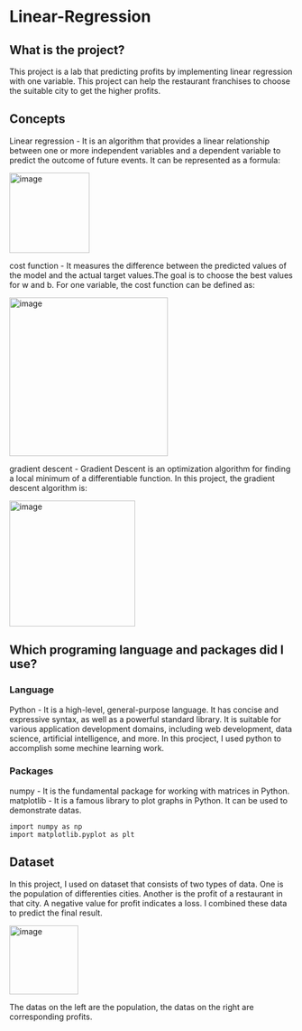 # Linear-Regression
## What is the project?
This project is a lab that predicting profits by implementing linear regression with one variable. This project can help the restaurant franchises to choose the suitable city to get the higher profits.

## Concepts
Linear regression - It is an algorithm that provides a linear relationship between one or more independent variables and a dependent variable to predict the outcome of future events.
It can be represented as a formula: 

<img width="142" alt="image" src="https://github.com/urltumanorb/Linear-Regression/assets/24932621/9cd06eff-88b2-4635-93bd-508443b3a53b">

cost function - It measures the difference between the predicted values of the model and the actual target values.The goal is to choose the best values for w and b. For one variable, the cost function can be defined as: 

<img width="281" alt="image" src="https://github.com/urltumanorb/Linear-Regression/assets/24932621/2b7ed506-7b91-4fba-8a3d-3974f4ec49ae">

gradient descent - Gradient Descent is an optimization algorithm for finding a local minimum of a differentiable function. In this project, the gradient descent algorithm is:

<img width="223" alt="image" src="https://github.com/urltumanorb/Linear-Regression/assets/24932621/681b4987-37a8-4ca1-b254-0ce24ab798ab">

## Which programing language and packages did I use?
### Language
Python - It is a high-level, general-purpose language. It has concise and expressive syntax, as well as a powerful standard library. It is suitable for various application development domains, including web development, data science, artificial intelligence, and more. In this procject, I used python to accomplish some mechine learning work.

### Packages
numpy - It is the fundamental package for working with matrices in Python.
matplotlib - It is a famous library to plot graphs in Python. It can be used to demonstrate datas.
```
import numpy as np
import matplotlib.pyplot as plt
```

## Dataset
In this project, I used on dataset that consists of two types of data. One is the population of differenties cities. Another is the profit of a restaurant in that city. A negative value for profit indicates a loss. I combined these data to predict the final result.

<img width="122" alt="image" src="https://github.com/urltumanorb/Linear-Regression/assets/24932621/ec4fc3ca-5b89-4346-afac-5ba69d523797">

The datas on the left are the population, the datas on the right are corresponding profits.
